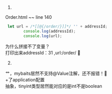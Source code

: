 1.
Order.html ~~  line 140
```js
 let url = /*[[@{/order/}]]*/ '' + addressId;
        console.log(addressId);
        console.log(url);
```
为什么拼接不了变量？<br/>
打印出来addressId：31 ,url:/order/ 🤯

2.
艹，mybaits居然不支持@Value注解，还不报错！🤯<br/>
+了application配置<br/>
抽象，tinyint类型居然能对应的是int不是boolean

